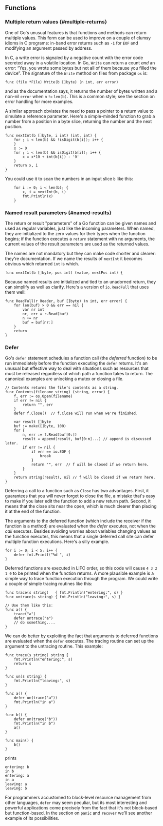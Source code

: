 Functions
---------

### Multiple return values {#multiple-returns}

One of Go's unusual features is that functions and methods can return
multiple values. This form can be used to improve on a couple of clumsy
idioms in C programs: in-band error returns such as `-1` for `EOF` and
modifying an argument passed by address.

In C, a write error is signaled by a negative count with the error code
secreted away in a volatile location. In Go, `Write` can return a count
*and* an error: “Yes, you wrote some bytes but not all of them because
you filled the device”. The signature of the `Write` method on files
from package `os` is:

    func (file *File) Write(b []byte) (n int, err error)

and as the documentation says, it returns the number of bytes written
and a non-nil `error` when `n` `!=` `len(b)`. This is a common style;
see the section on error handling for more examples.

A similar approach obviates the need to pass a pointer to a return value
to simulate a reference parameter. Here's a simple-minded function to
grab a number from a position in a byte slice, returning the number and
the next position.

    func nextInt(b []byte, i int) (int, int) {
        for ; i < len(b) && !isDigit(b[i]); i++ {
        }
        x := 0
        for ; i < len(b) && isDigit(b[i]); i++ {
            x = x*10 + int(b[i]) - '0'
        }
        return x, i
    }

You could use it to scan the numbers in an input slice `b` like this:

        for i := 0; i < len(b); {
            x, i = nextInt(b, i)
            fmt.Println(x)
        }

### Named result parameters {#named-results}

The return or result "parameters" of a Go function can be given names
and used as regular variables, just like the incoming parameters. When
named, they are initialized to the zero values for their types when the
function begins; if the function executes a `return` statement with no
arguments, the current values of the result parameters are used as the
returned values.

The names are not mandatory but they can make code shorter and clearer:
they're documentation. If we name the results of `nextInt` it becomes
obvious which returned `int` is which.

    func nextInt(b []byte, pos int) (value, nextPos int) {

Because named results are initialized and tied to an unadorned return,
they can simplify as well as clarify. Here's a version of `io.ReadFull`
that uses them well:

    func ReadFull(r Reader, buf []byte) (n int, err error) {
        for len(buf) > 0 && err == nil {
            var nr int
            nr, err = r.Read(buf)
            n += nr
            buf = buf[nr:]
        }
        return
    }

### Defer

Go's `defer` statement schedules a function call (the *deferred*
function) to be run immediately before the function executing the
`defer` returns. It's an unusual but effective way to deal with
situations such as resources that must be released regardless of which
path a function takes to return. The canonical examples are unlocking a
mutex or closing a file.

    // Contents returns the file's contents as a string.
    func Contents(filename string) (string, error) {
        f, err := os.Open(filename)
        if err != nil {
            return "", err
        }
        defer f.Close()  // f.Close will run when we're finished.

        var result []byte
        buf := make([]byte, 100)
        for {
            n, err := f.Read(buf[0:])
            result = append(result, buf[0:n]...) // append is discussed later.
            if err != nil {
                if err == io.EOF {
                    break
                }
                return "", err  // f will be closed if we return here.
            }
        }
        return string(result), nil // f will be closed if we return here.
    }

Deferring a call to a function such as `Close` has two advantages.
First, it guarantees that you will never forget to close the file, a
mistake that's easy to make if you later edit the function to add a new
return path. Second, it means that the close sits near the open, which
is much clearer than placing it at the end of the function.

The arguments to the deferred function (which include the receiver if
the function is a method) are evaluated when the *defer* executes, not
when the *call* executes. Besides avoiding worries about variables
changing values as the function executes, this means that a single
deferred call site can defer multiple function executions. Here's a
silly example.

    for i := 0; i < 5; i++ {
        defer fmt.Printf("%d ", i)
    }

Deferred functions are executed in LIFO order, so this code will cause
`4 3 2 1 0` to be printed when the function returns. A more plausible
example is a simple way to trace function execution through the program.
We could write a couple of simple tracing routines like this:

    func trace(s string)   { fmt.Println("entering:", s) }
    func untrace(s string) { fmt.Println("leaving:", s) }

    // Use them like this:
    func a() {
        trace("a")
        defer untrace("a")
        // do something....
    }

We can do better by exploiting the fact that arguments to deferred
functions are evaluated when the `defer` executes. The tracing routine
can set up the argument to the untracing routine. This example:

    func trace(s string) string {
        fmt.Println("entering:", s)
        return s
    }

    func un(s string) {
        fmt.Println("leaving:", s)
    }

    func a() {
        defer un(trace("a"))
        fmt.Println("in a")
    }

    func b() {
        defer un(trace("b"))
        fmt.Println("in b")
        a()
    }

    func main() {
        b()
    }

prints

    entering: b
    in b
    entering: a
    in a
    leaving: a
    leaving: b

For programmers accustomed to block-level resource management from other
languages, `defer` may seem peculiar, but its most interesting and
powerful applications come precisely from the fact that it's not
block-based but function-based. In the section on `panic` and `recover`
we'll see another example of its possibilities.

